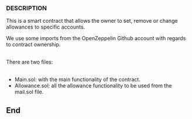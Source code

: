 ### DESCRIPTION

This is a smart contract that allows the owner to set, remove or change allowances to specific accounts. 
<br>

We use some imports from the OpenZeppelin Github account with regards to contract ownership.

<br>
There are two files:
<br>
<br>



* Main.sol: with the main functionality of the contract.
* Allowance.sol: all the allowance functionality to be used from the mail.sol file.

## End
